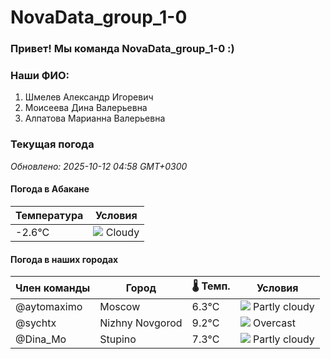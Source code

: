 # NovaData_group_1-0
### Привет! Мы команда NovaData_group_1-0 :)

### Наши ФИО:
1. Шмелев Александр Игоревич
2. Моисеева Дина Валерьевна
3. Алпатова Марианна Валерьевна

### Текущая погода
<!-- WEATHER:START -->
_Обновлено: 2025-10-12 04:58 GMT+0300_

#### Погода в Абакане

| Температура | Условия |
|-------------|----------|
| -2.6°C     | ![](https://cdn.weatherapi.com/weather/64x64/day/119.png) Cloudy |

#### Погода в наших городах

| Член команды  | Город               | 🌡️ Темп.  | Условия          |
|---------------|---------------------|-----------|--------------------|
| @aytomaximo    | Moscow              |    6.3°C | ![](https://cdn.weatherapi.com/weather/64x64/night/116.png) Partly cloudy |
| @sychtx        | Nizhny Novgorod     |    9.2°C | ![](https://cdn.weatherapi.com/weather/64x64/night/122.png) Overcast     |
| @Dina_Mo       | Stupino             |    7.3°C | ![](https://cdn.weatherapi.com/weather/64x64/night/116.png) Partly cloudy |

<!-- WEATHER:END -->
